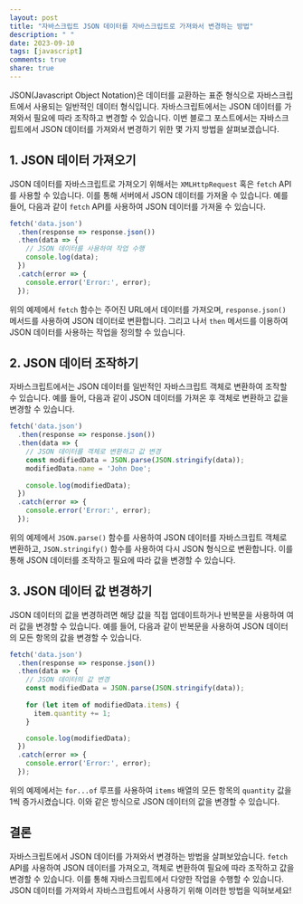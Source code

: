 ```yaml
---
layout: post
title: "자바스크립트 JSON 데이터를 자바스크립트로 가져와서 변경하는 방법"
description: " "
date: 2023-09-10
tags: [javascript]
comments: true
share: true
---
```


JSON(Javascript Object Notation)은 데이터를 교환하는 표준 형식으로 자바스크립트에서 사용되는 일반적인 데이터 형식입니다. 자바스크립트에서는 JSON 데이터를 가져와서 필요에 따라 조작하고 변경할 수 있습니다. 이번 블로그 포스트에서는 자바스크립트에서 JSON 데이터를 가져와서 변경하기 위한 몇 가지 방법을 살펴보겠습니다.

## 1. JSON 데이터 가져오기

JSON 데이터를 자바스크립트로 가져오기 위해서는 `XMLHttpRequest` 혹은 `fetch` API를 사용할 수 있습니다. 이를 통해 서버에서 JSON 데이터를 가져올 수 있습니다. 예를 들어, 다음과 같이 `fetch` API를 사용하여 JSON 데이터를 가져올 수 있습니다.

```javascript
fetch('data.json')
  .then(response => response.json())
  .then(data => {
    // JSON 데이터를 사용하여 작업 수행
    console.log(data);
  })
  .catch(error => {
    console.error('Error:', error);
  });
```

위의 예제에서 `fetch` 함수는 주어진 URL에서 데이터를 가져오며, `response.json()` 메서드를 사용하여 JSON 데이터로 변환합니다. 그리고 나서 `then` 메서드를 이용하여 JSON 데이터를 사용하는 작업을 정의할 수 있습니다.

## 2. JSON 데이터 조작하기

자바스크립트에서는 JSON 데이터를 일반적인 자바스크립트 객체로 변환하여 조작할 수 있습니다. 예를 들어, 다음과 같이 JSON 데이터를 가져온 후 객체로 변환하고 값을 변경할 수 있습니다.

```javascript
fetch('data.json')
  .then(response => response.json())
  .then(data => {
    // JSON 데이터를 객체로 변환하고 값 변경
    const modifiedData = JSON.parse(JSON.stringify(data));
    modifiedData.name = 'John Doe';
    
    console.log(modifiedData);
  })
  .catch(error => {
    console.error('Error:', error);
  });
```

위의 예제에서 `JSON.parse()` 함수를 사용하여 JSON 데이터를 자바스크립트 객체로 변환하고, `JSON.stringify()` 함수를 사용하여 다시 JSON 형식으로 변환합니다. 이를 통해 JSON 데이터를 조작하고 필요에 따라 값을 변경할 수 있습니다.

## 3. JSON 데이터 값 변경하기

JSON 데이터의 값을 변경하려면 해당 값을 직접 업데이트하거나 반복문을 사용하여 여러 값을 변경할 수 있습니다. 예를 들어, 다음과 같이 반복문을 사용하여 JSON 데이터의 모든 항목의 값을 변경할 수 있습니다.

```javascript
fetch('data.json')
  .then(response => response.json())
  .then(data => {
    // JSON 데이터의 값 변경
    const modifiedData = JSON.parse(JSON.stringify(data));
    
    for (let item of modifiedData.items) {
      item.quantity += 1;
    }

    console.log(modifiedData);
  })
  .catch(error => {
    console.error('Error:', error);
  });
```

위의 예제에서는 `for...of` 루프를 사용하여 `items` 배열의 모든 항목의 `quantity` 값을 1씩 증가시켰습니다. 이와 같은 방식으로 JSON 데이터의 값을 변경할 수 있습니다.

## 결론

자바스크립트에서 JSON 데이터를 가져와서 변경하는 방법을 살펴보았습니다. `fetch` API를 사용하여 JSON 데이터를 가져오고, 객체로 변환하여 필요에 따라 조작하고 값을 변경할 수 있습니다. 이를 통해 자바스크립트에서 다양한 작업을 수행할 수 있습니다. JSON 데이터를 가져와서 자바스크립트에서 사용하기 위해 이러한 방법을 익혀보세요!